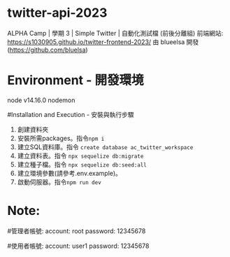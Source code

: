 # twitter-api-2023
ALPHA Camp | 學期 3 | Simple Twitter | 自動化測試檔 (前後分離組) 
前端網站: https://s1030905.github.io/twitter-frontend-2023/
由 blueelsa 開發(https://github.com/bluelsa)

# Environment - 開發環境
node v14.16.0
nodemon

#Installation and Execution - 安裝與執行步驟
1. 創建資料夾
2. 安裝所需packages。指令`npm i`
3. 建立SQL資料庫。指令 `create database ac_twitter_workspace`
4. 建立資料表。指令 `npx sequelize db:migrate`
5. 建立種子檔。指令 `npx sequelize db:seed:all`
6. 建立環境參數(請參考.env.example)。
7. 啟動伺服器。指令`npm run dev`

# Note:
#管理者帳號:
account: root
password: 12345678

#使用者帳號:
account: user1
password: 12345678

